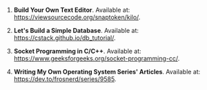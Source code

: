 1. **Build Your Own Text Editor**. Available at: https://viewsourcecode.org/snaptoken/kilo/.

2. **Let's Build a Simple Database**. Available at: https://cstack.github.io/db_tutorial/.

3. **Socket Programming in C/C++**. Available at: https://www.geeksforgeeks.org/socket-programming-cc/.

4. **Writing My Own Operating System Series' Articles**. Available at: https://dev.to/frosnerd/series/9585.